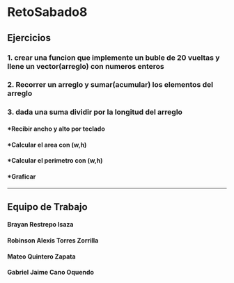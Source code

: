 # RetoSabado8

## Ejercicios
### 1. crear una funcion que implemente un buble de 20 vueltas y llene un vector(arreglo) con numeros enteros
### 2. Recorrer un arreglo y sumar(acumular) los elementos del arreglo
### 3. dada una suma dividir por la longitud del arreglo

#### *Recibir ancho y alto por teclado
#### *Calcular el area con (w,h)
#### *Calcular el perimetro con (w,h)
#### *Graficar


<hr>

## Equipo de Trabajo
#### Brayan Restrepo Isaza
#### Robinson Alexis Torres Zorrilla
#### Mateo Quintero Zapata
#### Gabriel Jaime Cano Oquendo
